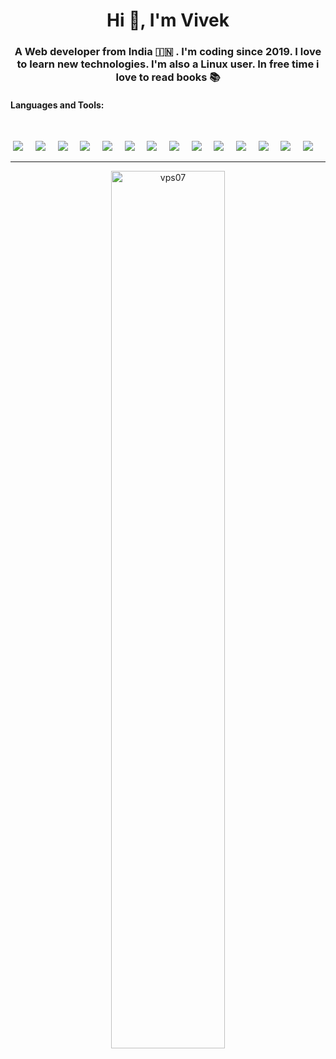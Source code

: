 <!--
**VPS07/vps07** is a ✨ _special_ ✨ repository because its `README.md` (this file) appears on your GitHub profile.

Here are some ideas to get you started:

- 🔭 I’m currently working on ...
- 🌱 I’m currently learning ...
- 👯 I’m looking to collaborate on ...
- 🤔 I’m looking for help with ...
- 💬 Ask me about ...
- 📫 How to reach me: ...
- 😄 Pronouns: ...
- ⚡ Fun fact: ...
-->
<h1 align="center">Hi 👋, I'm Vivek</h1>
<h3 align="center">A Web developer from India 🇮🇳 . I'm coding since 2019. I love to learn new technologies. I'm also a Linux user. In free time i love to read books 📚</h3>

<h4 align="left">Languages and Tools:</h4>
<br/>

<p align="center">
<img src="https://img.shields.io/badge/-GitHub-181717?style=for-the-badge&logo=github" />&nbsp;&nbsp;&nbsp;&nbsp;
<img src="https://img.shields.io/badge/-Git-black?style=for-the-badge&logo=git" />&nbsp;&nbsp;&nbsp;&nbsp;
<img src="https://img.shields.io/badge/-HTML5-E34F26?style=for-the-badge&logo=html5&logoColor=white" />&nbsp;&nbsp;&nbsp;&nbsp;
<img src="https://img.shields.io/badge/-CSS3-1572B6?style=for-the-badge&logo=css3" />&nbsp;&nbsp;&nbsp;&nbsp;
<img src="https://img.shields.io/badge/-javascript-black?style=for-the-badge&logo=javascript" />&nbsp;&nbsp;&nbsp;&nbsp;
<img src="https://img.shields.io/badge/-C++-224373?style=for-the-badge&logo=cplusplus" />&nbsp;&nbsp;&nbsp;&nbsp;
<img src="https://img.shields.io/badge/-java-ec2025?style=for-the-badge&logo=java" />&nbsp;&nbsp;&nbsp;&nbsp;
<img src="https://img.shields.io/badge/-tailwindcss-222945?style=for-the-badge&logo=tailwindcss" />&nbsp;&nbsp;&nbsp;&nbsp;
<img src="https://img.shields.io/badge/-Bootstrap-5f408a?style=for-the-badge&logo=bootstrap&logoColor=white" />&nbsp;&nbsp;&nbsp;&nbsp;
<img src="https://img.shields.io/badge/-Reactjs-292c33?style=for-the-badge&logo=react" />&nbsp;&nbsp;&nbsp;&nbsp;
<img src="https://img.shields.io/badge/-Express-292c33?style=for-the-badge&logo=express" />&nbsp;&nbsp;&nbsp;&nbsp;
<img src="https://img.shields.io/badge/-Nodejs-404137?style=for-the-badge&logo=node.js" />&nbsp;&nbsp;&nbsp;&nbsp;
<img src="https://img.shields.io/badge/Editor-VSCode-blue?style=for-the-badge&logo=visual-studio-code&logoColor=white" />&nbsp;&nbsp;&nbsp;&nbsp;
<img src="https://img.shields.io/badge/-linux-black?style=for-the-badge&logo=linux" />&nbsp;&nbsp;&nbsp;&nbsp;
</p>

<hr/>

<p align="center"><img align="center" src="https://github-readme-stats.vercel.app/api?username=vps07&show_icons=true&theme=tokyonight&locale=en" alt="vps07" width="60%"/></p>
